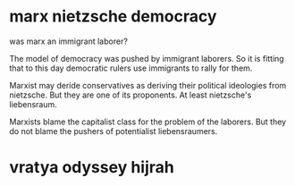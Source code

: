 # marx nietzsche democracy
was marx an immigrant laborer?

The model of democracy was pushed by immigrant laborers. So it is fitting that to this day democratic rulers use immigrants to rally for them.

Marxist may deride conservatives as deriving their political ideologies from nietzsche. But they are one of its proponents. At least nietzsche's liebensraum.

Marxists blame the capitalist class for the problem of the laborers. But they do not blame the pushers of potentialist liebensraumers. 

# vratya odyssey hijrah